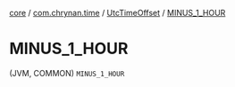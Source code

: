 [core](../../index.md) / [com.chrynan.time](../index.md) / [UtcTimeOffset](index.md) / [MINUS_1_HOUR](./-m-i-n-u-s_1_-h-o-u-r.md)

# MINUS_1_HOUR

(JVM, COMMON) `MINUS_1_HOUR`